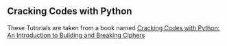 
## Cracking Codes with Python

These Tutorials are taken from a book named [Cracking Codes with Python: An Introduction to Building and Breaking Ciphers](https://g.co/kgs/ddtDrd)
